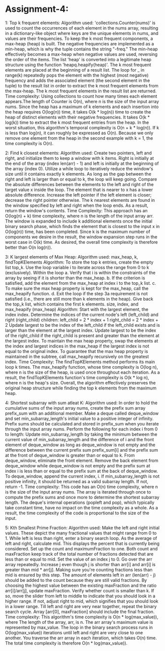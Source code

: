 # Assignment-4:
1: Top k frequent elements: 
    Algorithm used: 
        'collections.Counter(nums)' is used to count the occurrences of each element in the nums array, resulting in a dictionary-like object where keys are the unique elements in nums, and values are their frequencies.
        To keep the k most frequent components, a max-heap (heap) is built. The negative frequencies are implemented as a min-heap, which is why the tuple contains the string "-freq." The min-heap effectively becomes a max-heap when negative values are used, reversing the order of the items.
        The list 'heap' is converted into a legitimate heap structure using the function 'heapq.heapify(heap)'.
        The k most frequent elements are placed at the beginning of a result list.
        The loop for _ in range(k) repeatedly pops the element with the highest (most negative) frequency and adds the associated element (the second element in the tuple) to the result list in order to extract the k most frequent elements from the max-heap.
        The k most frequent elements in the result list are returned.
    Time complexity:
        Using collections to count how many times each element appears.The length of Counter is O(n), where n is the size of the input array nums.
        Since the heap has a maximum of k elements and each insertion into the heap requires O(log(n)) time, it takes O(k * log(n)) time to create the heap of distinct elements with their negative frequencies.
        It takes O(k * log(k)) time to extract the k most frequent entries from the heap.
        In the worst situation, this algorithm's temporal complexity is O(n + k * log(n)). If k is less than log(n), it can roughly be expressed as O(n). Because we only remove one element from the heap in the second example with k = 1, the time complexity is O(n).

2: Find k closest elements:
    Algorithm used:
        Create two pointers, left and right, and initialize them to keep a window with k items. Right is initially at the end of the array (index len(arr) - 1) and left is initially at the beginning of the array (index 0).
        Utilize a while loop to iteratively reduce the window's size until it contains exactly k elements. As long as the gap between the right and left is larger than or equal to k, the loop will keep going.
        Compare the absolute differences between the elements to the left and right of the target value x inside the loop. The element that is nearer to x has a lower absolute difference. Increase the left pointer if the left element is closer; decrease the right pointer otherwise.
        The k nearest elements are found in the window specified by left and right when the loop ends.
        As a result, return the window's contents.
    Time Complexity:
        This approach has an O(log(n) + k) time complexity, where n is the length of the input array arr. The window is expanded to include k additional elements once the initial binary search phase, which finds the element that is closest to the input x in O(log(n)) time, has been completed. Since k is the maximum number of components we desire in the result, the window expansion step runs in the worst case in O(k) time. As desired, the overall time complexity is therefore better than O(n log(n)).

3: K largest elements of Max Heap:
    Algorithm used: 
        max_heap, k, findTopKElements Algorithm:
        To store the top k entries, create the empty list top_k.
        Use the loop variable i to iterate across the range from 0 to k (exclusively).
        Within the loop
            a. Verify that i is within the constraints of the array by seeing if it is shorter than the max_heap.
            b. If the criterion is satisfied, add the element from the max_heap at index i to the top_k list.
            c. To make sure the max heap property is kept for the max_heap, call the max_heapify function.
            d. Exit the loop if the step 3a requirement is not satisfied (i.e., there are still more than k elements in the heap).
        Give back the top_k list, which contains the first k elements.
        size, index, and max_heapify (max_heap) Algorithm:
        Start with the largest element, the index index.
        Determine the indices of the current node's left (left_child) and right (right_child) children:
        left_child = 2 * index + 1
        right_child = 2 * index + 2
        Update largest to be the index of the left_child if the left_child exists and is larger than the element at the largest index.
        Update largest to be the index of the right_child if the right_child is present and greater than the element at the largest index.
        To maintain the max heap property, swap the elements at the index and largest indices in the max_heap if the largest index is not equal to the original index.
        To guarantee that the max heap property is maintained in the subtree, call max_heapify recursively on the greatest index.
    Time Complexity:
        The findTopKElements method performs its main loop k times.
        The max_heapify function, whose time complexity is O(log n), where n is the size of the heap, is used once throughout each iteration.
        As a result, the findTopKElements function's time complexity is O(k * log n), where n is the heap's size.
        Overall, the algorithm effectively preserves the original heap structure while finding the top k elements from the maximum heap.

4: Shortest subarray with sum atleat K:
    Algorithm used:
        In order to hold the cumulative sums of the input array nums, create the prefix sum array prefix_sum with an additional member.
        Make a deque called deque_window and set min_subarray_length's initial value to a positive integer of infinity.
        Prefix sums should be calculated and stored in prefix_sum when you iterate through the input array nums.
        Perform the following for each index i from 0 to length:
            Update min_subarray_length by taking the minimum between the current value of min_subarray_length and the difference of i and the front element of deque_window as long as deque_window is not empty and the difference between the current prefix sum prefix_sum[i] and the prefix sum at the front of deque_window is greater than or equal to k. From deque_window, eliminate the front element.
            Remove the back element from deque_window while deque_window is not empty and the prefix sum at index i is less than or equal to the prefix sum at the back of deque_window.
            To deque_window, append the current index, i.
        If min_subarray_length is not positive infinity, it should be returned as a valid subarray length. If not, return -1.
    Time complexity:
        This code has an O(n) time complexity, where n is the size of the input array nums. The array is iterated through once to compute the prefix sums and once more to determine the shortest subarray length. The deque's internal operations (popleft and pop), which typically take constant time, have no impact on the time complexity as a whole. As a result, the time complexity of the code is proportional to the size of the input.

5: Kth Smallest Prime Fraction:
    Algorithm used: 
        Make the left and right initial values. These depict the many fractional values that might range from 0 to 1.
        While left is less than right, enter a binary search loop.
        As the average of left and right, calculate mid. This displays the percent that is currently being considered.
        Set up the count and maximumFraction to one. Both count and maxFraction keep track of the total number of fractions detected that are less than or equal to mid.
        Set the value of an index j to 0.
        Go over the arr array repeatedly.
            Increase j even though j is shorter than arr[i] and arr[i] is greater than mid * arr[j]. Making sure you're counting fractions less than mid is ensured by this step.
            The amount of elements left in arr (len(arr) - j) should be added to the count because they are still valid fractions.
            By choosing the highest value between the existing maxFraction and the ratio arr[i]/arr[j], update maxFraction.
        Verify whether count is smaller than k. If so, move the slider from left to middle to indicate that you should look in a higher range.
        If not, adjust right to mid, which signifies that you should look in a lower range.
        Till left and right are very near together, repeat the binary search cycle.
        Array [arr[0], maxFraction] should include the final fraction.
    Time complexity:
        This algorithm's time complexity is O(n * log(max_value)), where
            The length of the array, arr, is n.
            The arr array's maximum value is represented by max_value.
        The loop in the binary search process runs in O(log(max_value)) iterations until left and right are very close to one another. You traverse the arr array in each iteration, which takes O(n) time. The total time complexity is therefore O(n * log(max_value)).

